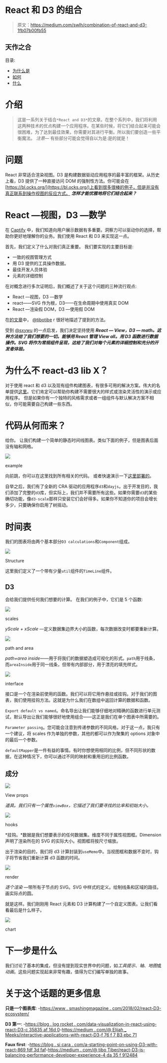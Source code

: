 # React 和 D3 的组合

> 原文：<https://medium.com/swlh/combination-of-react-and-d3-1fb07b00fb55>

## 天作之合

目录:

*   [为什么是](/p/1fb07b00fb55#c156)
*   [如何](/p/1fb07b00fb55#5e39)
*   [什么](/p/1fb07b00fb55#ac32)

# 介绍

> 这是一系列关于结合`*React and D3*`的文章。在整个系列中，我们将利用这两种技术的优点构建一个应用程序。在某些时候，将它们结合起来可能会很困难，为了达到最佳效果，你需要对其进行平衡。所以我们要创造一些平衡魔法。
> *注意—* 有些部分可能会觉得自以为是:是的就是！

# 问题

React 非常适合渲染视图。D3 是构建数据驱动应用程序的最丰富的框架。从历史上看，D3 提供了一种直接访问 DOM 的强制性方法。你可能会在[https://bl.ocks.org/](https://bl.ocks.org/)上看到很多很棒的例子，但是并没有真正联系到操作视图的反应方式。 ***怎样才能优雅地将它们结合起来？***

# React —视图，D3 —数学

在 [Captify](https://www.captify.co.uk/) 中，我们知道向用户展示数据有多重要。洞察力可以驱动你的选择，帮助你更好地理解你的业务。我们使用 React 和 D3 来实现这一点。

首先，我们定义了什么对我们真正重要。
我们要实现的主要目标是:

*   一致的视图管理方式
*   用 D3 提供的工具操作数据。
*   最佳开发人员体验
*   元素的详细控制

在对概念进行多次证明后，我们概述了关于这个问题的三种流行观点:

*   React —视图，D3 —数学
*   react——SVG 作为根，D3——在生命周期中使用真实 DOM
*   React —渲染假 DOM，D3 —使用假 DOM

在[的文章](/@tibotiber/react-d3-js-balancing-performance-developer-experience-4da35f912484)中， [@tibotibe](http://twitter.com/tibotiber) r 很好地描述了提到的方法。

受到 [@sxywu](http://twitter.com/sxywu) 的一点启发，我们决定坚持使用 ***React — View，D3 — math。这种方法给了我们想要的一切。能够用 React 管理 View all。用 D3 函数进行数据操作。SVG 将作为常规组件呈现，这给了我们对每个元素的详细控制和充分的开发者体验。***

# 为什么不 react-d3 lib X？

对于使用 react 和 d3 以及现有组件构建图表，有很多可用的解决方案。伟大的名单提供[这里](https://www.smashingmagazine.com/2018/02/react-d3-ecosystem/)。它们肯定可以帮助你构建不需要很大的样式或渲染灵活性的演示或应用程序。
但是如果你有一个独特的风格需求或者一组组件与默认解决方案不相似，你可能需要自己构建一些东西。

# 代码从何而来？

给你。
让我们构建一个简单的静态时间线图表。类似下面的例子，但是图表后面没有轴和网格。

![](img/29dbcf887d45009b736d989de8de5988.png)

example

向前跳，你可以在这里找到所有相关的代码。
或者快速演示一下[这里部署的](https://react-d3.icrosil.now.sh)。

自举之后，我们有了全新的 CRA 驱动的应用程序`d3`和`dayjs`。出于开发目的，我们添加了完整的`d3`库，但实际上，我们并不需要所有这些。如果你需要`d3`的某些确切功能，像`d3-scale`那样只安装它们会好得多。如果你不知道你的项目会增长多少，只要确保你启用了树摇动。

# 时间表

我们的图表将由两个基本部分`D3 calculations`和`Component`组成。

![](img/f24743518dd2e47989b59d5d65b08154.png)

Structure

这里我们定义了一个带有少量`util`组件的`TimeLine`组件。

## D3

会给我们提供任何我们想要的计算。
在我们的例子中，它们是 5 个函数:

![](img/a480300836796c38018aadb1deca3824.png)

scales

*yScale + xScale* —定义数据集边界大小的函数，每次数据改变时都要重新计算。

![](img/516787ee5b3b6c8f7c078fafb9bc478c.png)

path and area

*path+area inside*——用于将我们的数据塑造成可视化的形式。`path`用于线条，而`areaInside`用于同一线条，但带有内部部分，用于漂亮的填充样式。

![](img/b91102201212cd0648eaf3938ebf45ff.png)

interface

接口是一个在渲染前使用的函数。我们可以将它用作悬挂或挂钩。对于我们的图表，我们使用挂钩方法。这就是为什么我们在数组中返回计算的数据和函数。

`Export default vs named`。命名导出让我们能够仔细地对精确的函数进行单元测试，默认导出让我们能够很好地使用组合——这正是我们在单个图表中所需要的。

`Parameter passing`。您可能会注意到传递参数的不同风格，对于这一点，我只有一个建议，将 scales 作为单独的参数，其他的都可以作为聚集的 options 对象中的最后一个参数。

`defaultMapper`是一件有益的事情。有时你想使用相同的比例，但不同形状的数据，在这种情况下，你可以通过不同的映射和重用旧的比例函数。

## 成分

![](img/22c611b023fb672d8e2f0bb0e62a5414.png)

View props

*道具。我们只有一个属性`viewBox`，它描述了我们要寻找的比率和初始大小。*

![](img/8384f92d38b3bd518cbc2075cd200fa0.png)

hooks

*挂钩。*数据是我们想要表示的任何数据集。维度不同于属性视图框。Dimension 声明了渲染所在的 SVG 的实际大小。视图框将按尺寸缩放。

出于渲染的目的，我们将 d3 计算封装到`useMemo`中。当视图框和数据不变时，钩子将节省我们重新计算 d3 函数的时间。

![](img/39c8d79f023b6da159e08a077e170681.png)

render

*逐个渲染* —带所有子节点的 SVG。SVG 中样式的定义。绘制线条和区域的路径。画实际点的圆。

就是这样。我们刚刚用 React 元素和 D3 计算构建了一个自定义图表。让我们看看最后是什么样子。

![](img/49db21f80684831e9c182ab177559ea3.png)

chart

# 下一步是什么

我们讨论了基本的集成，但没有提到现实世界中的问题，如*工具提示*、*轴*、*地图*或*动画*。这些问题实现起来非常有趣，值得为它们编写单独的故事。

# 关于这个话题的更多信息

**只是一个图表库**:
-[https://www . smashingmagazine . com/2018/02/react-D3-ecosystem/](https://www.smashingmagazine.com/2018/02/react-d3-ecosystem/)

**D3 第一**:
-[https://blog . log rocket . com/data-visualization-in-react-using-react-D3-c 35835 af 16d 0](https://blog.logrocket.com/data-visualization-in-react-using-react-d3-c35835af16d0)-[https://medium . com/@ Elijah _ Meeks/interactive-applications-with-react-D3-f 76 f 7 B3 ebc 71](/@Elijah_Meeks/interactive-applications-with-react-d3-f76f7b3ebc71)

**Faux first**:
-[https://blog . si cara . com/a-starting-point-on-using-D3-with-react-869 fdf 3d faf](https://blog.sicara.com/a-starting-point-on-using-d3-with-react-869fdf3dfaf)-[https://medium . com/@ tibo Tiber/react-D3-js-balancing-performance-developer-experience-4 da 35 f 912484](/@tibotiber/react-d3-js-balancing-performance-developer-experience-4da35f912484)
